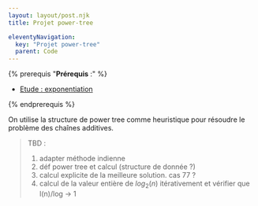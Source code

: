 ```yaml
---
layout: layout/post.njk 
title: Projet power-tree

eleventyNavigation:
  key: "Projet power-tree"
  parent: Code
---
```


{% prerequis "**Prérequis** :" %}

* [Etude : exponentiation](../../algorithme/étude-exponentiation)

{% endprerequis %}

<!-- début résumé -->

On utilise la structure de power tree comme heuristique pour résoudre le problème des chaînes additives.

<!-- end résumé -->

> TBD :
>
> 1. adapter méthode indienne
> 2. déf power tree et calcul (structure de donnée ?)
> 3. calcul explicite de la meilleure solution. cas 77 ?
> 4. calcul de la valeur entière de $log_2(n)$ itérativement et vérifier que l(n)/log -> 1

